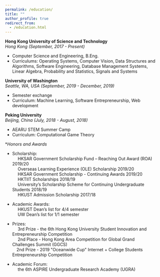 ```yaml
---
permalink: /education/
title: ""
author_profile: true
redirect_from:
  - /education.html
---
```


**Hong Kong University of Science and Technology**<br>
*Hong Kong (September, 2017 - Present)*
  - Computer Science and Engineering, B.Eng.
  - Curriculums: Operating Systems, Computer Vision, Data Structures and Algorithms, Software Engineering, Database Management Systems, Linear Algebra, Probability and Statistics, Signals and Systems

**University of Washington**<br>
*Seattle, WA, USA (September, 2019 - December, 2019)*
  - Semester exchange
  - Curriculum: Machine Learning, Software Entrepreneurship, Web development

**Peking University**<br>
*Beijing, China (July, 2018 - August, 2018)*
  - AEARU STEM Summer Camp
  - Curriculum: Computational Game Theory

**Honors and Awards*<br>
  - Scholarship:
    <br>&emsp; HKSAR Government Scholarship Fund – Reaching Out Award (ROA) 2019/20
    <br>&emsp; Overseas Learning Experience (OLE) Scholarship 2019/20
    <br>&emsp; HKSAR Government Scholarship - Continuing Awards 2019/20
    <br>&emsp; HKTIIT Scholarships 2018/19
    <br>&emsp; University’s Scholarship Scheme for Continuing Undergraduate Students 2018/19
    <br>&emsp; HKUST Admission Scholarship 2017/18

  - Academic Awards:
    <br>&emsp; HKUST Dean’s list for 4/4 semester
    <br>&emsp; UW Dean’s list for 1/1 semester

  - Prizes:
    <br>&emsp; 3rd Prize - the 6th Hong Kong University Student Innovation and Entrepreneurship Competition
    <br>&emsp; 2nd Place - Hong Kong Area Competition for Global Grand Challenges Summit (GGCS)
    <br>&emsp;2nd Prize - 2019 "Oceanwide Cup" Internet + College Students Entrepreneurship Competition

  - Academic Forum:
    <br>&emsp; the 6th ASPIRE Undergraduate Research Academy (UGRA)